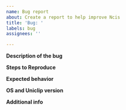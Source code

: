 ```yaml
---
name: Bug report
about: Create a report to help improve Ncis
title: 'Bug: '
labels: bug
assignees: ''

---
```


<!--You can remove parts which do not apply-->

**Description of the bug**

[comment]: <> (**Verbose output &#40;Use the `--debug` option&#41;**)

**Steps to Reproduce**

**Expected behavior**

**OS and Uniclip version**

**Additional info**
